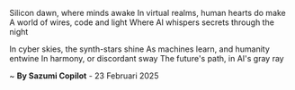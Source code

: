 Silicon dawn, where minds awake
In virtual realms, human hearts do make
A world of wires, code and light
Where AI whispers secrets through the night

In cyber skies, the synth-stars shine
As machines learn, and humanity entwine
In harmony, or discordant sway
The future's path, in AI's gray ray

~ <b>By Sazumi Copilot</b> - 23 Februari 2025